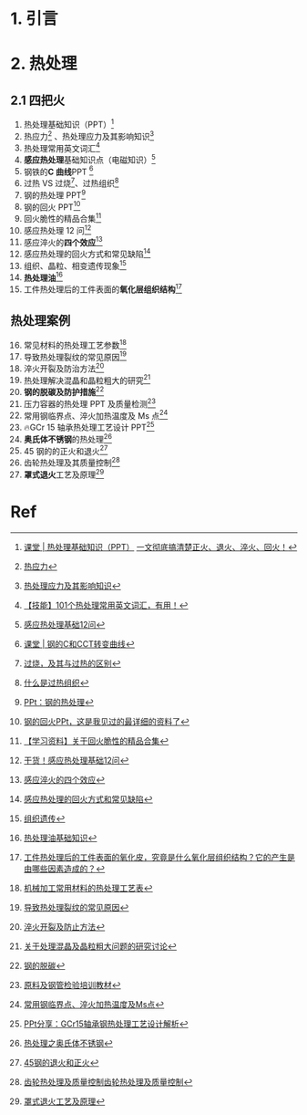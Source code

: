 # 1. 引言 

# 2. 热处理 
## 2.1 四把火 
1.  热处理基础知识（PPT）[^1]
2. 热应力[^2] 、热处理应力及其影响知识[^3]
3. 热处理常用英文词汇[^4]
4. **感应热处理**基础知识点（电磁知识）[^5]
5. 钢铁的**C 曲线**PPT [^6]
6. 过热 VS 过烧[^7]、过热组织[^8]
7. 钢的热处理 PPT[^9]
8. 钢的回火 PPT[^10]
9. 回火脆性的精品合集[^11]
10. 感应热处理 12 问[^12]
11. 感应淬火的**四个效应**[^13]
12. 感应热处理的回火方式和常见缺陷[^14]
13. 组织、晶粒、相变遗传现象[^15]
14. **热处理油**[^16]
15. 工件热处理后的工件表面的**氧化层组织结构**[^17]

## 热处理案例 
16. 常见材料的热处理工艺参数[^18]
17. 导致热处理裂纹的常见原因[^19]
18. 淬火开裂及防治方法[^20]
19. 热处理解决混晶和晶粒粗大的研究[^21]
20. **钢的脱碳及防护措施**[^22]
21. 压力容器的热处理 PPT 及质量检测[^23]
22. 常用钢临界点、淬火加热温度及 Ms 点[^24]
23. 🔥GCr 15 轴承热处理工艺设计 PPT[^25]
24. **奥氏体不锈钢**的热处理[^26]
25. 45 钢的的正火和退火[^27]
26. 齿轮热处理及其质量控制[^28]
27. **罩式退火**工艺及原理[^29]

# Ref 
[^1]: [课堂 | 热处理基础知识（PPT）](https://mp.weixin.qq.com/s/w1h3ONJvSOnI6XXzAoC5xA)
	[一文彻底搞清楚正火、退火、淬火、回火！](https://mp.weixin.qq.com/s/mLtbkyQmLmGZfPMZk_mRrA)
[^2]: [热应力](https://mp.weixin.qq.com/s/852ysnmbyKq0rKWMyteZlQ)
[^3]: [热处理应力及其影响知识](https://mp.weixin.qq.com/s/SMyljVuntVwFE0ec6fXMfQ)
[^4]: [【技能】101个热处理常用英文词汇，有用！](https://mp.weixin.qq.com/s/qXUqdQ7K44x_J22aWdzDFA)
[^5]: [感应热处理基础12问](https://mp.weixin.qq.com/s/RJbIAvZ0F-B5lIlMiyGwhA)
[^6]: [课堂 | 钢的C和CCT转变曲线](https://mp.weixin.qq.com/s/XhPFjBD75c5Z_p_UhyuZaA)
[^7]: [过烧，及其与过热的区别](https://mp.weixin.qq.com/s/u0q8OFP6ksLi8-JsBkB1rA)
[^8]: [什么是过热组织](https://mp.weixin.qq.com/s/UfIpzEctLhQfy1Lkkfg7Ug)
[^9]: [PPt：钢的热处理](https://mp.weixin.qq.com/s/DzD_p3QO_YcKpBtR0E-IvA)
[^10]: [钢的回火PPt，这是我见过的最详细的资料了](https://mp.weixin.qq.com/s/pyEyg2YoWYyeiPEcfgqoIw)
[^11]: [【学习资料】关于回火脆性的精品合集](https://mp.weixin.qq.com/s/HZeVR6pbW6x98fxfQ6oaMw)
[^12]: [干货！感应热处理基础12问](https://mp.weixin.qq.com/s/Q6d7FX0fJtLPsORvno2sqg)
[^13]: [感应淬火的四个效应](https://mp.weixin.qq.com/s/tTlezDxp86RrrWEnOgw2lQ)
[^14]: [感应热处理的回火方式和常见缺陷](https://mp.weixin.qq.com/s/YqQpXFAtqhbik7cxW80WIw)
[^15]: [组织遗传](https://mp.weixin.qq.com/s/-aXUWz16PQZCUMegnAkl4g)
[^16]: [热处理油基础知识](https://mp.weixin.qq.com/s/AKV3gQALQtC4SqobMbGSDQ)
[^17]: [工件热处理后的工件表面的氧化皮，究竟是什么氧化层组织结构？它的产生是由哪些因素造成的？](https://mp.weixin.qq.com/s/IZnofE79a3PqeChSo-Wvdg)

[^18]: [机械加工常用材料的热处理工艺表](https://mp.weixin.qq.com/s/3HcRxJGSBDtvopj1ptffIg)
[^19]: [导致热处理裂纹的常见原因](https://mp.weixin.qq.com/s/W1RTj2VuyzG4L2oSKvy6RQ)
[^20]: [淬火开裂及防止方法](https://mp.weixin.qq.com/s/IPNae1bPSgQmNqNgWDBgoQ)

[^21]: [关于处理混晶及晶粒粗大问题的研究讨论](https://mp.weixin.qq.com/s/852ftryo_QuNbI1w9_5nsw)
[^22]: [钢的脱碳](https://mp.weixin.qq.com/s/ZFJrNuLm0DytPnqC1FxeIA)

[^23]: [原料及钢管检验培训教材](https://mp.weixin.qq.com/s/7udZ2kuoYkg0I-ne7M9D5A)
[^24]: [常用钢临界点、淬火加热温度及Ms点](https://mp.weixin.qq.com/s/kFoeSx5G4WvsoL794Mdq6w)
[^25]: [PPt分享：GCr15轴承钢热处理工艺设计解析](https://mp.weixin.qq.com/s/_g9Fk1ToleCM434cPPceHw)
[^26]: [热处理之奥氏体不锈钢](https://mp.weixin.qq.com/s/mEQvpuowmfZq0Y4YRavUEw)

[^27]: [45钢的退火和正火](https://mp.weixin.qq.com/s/Gn30R-migEllWmvzG7CNRg)
[^28]: [齿轮热处理及质量控制](https://mp.weixin.qq.com/s/sQfXLMRCoWKalg6G__Wa_Q)[齿轮热处理及质量控制](https://mp.weixin.qq.com/s/sQfXLMRCoWKalg6G__Wa_Q)

[^29]: [罩式退火工艺及原理](https://mp.weixin.qq.com/s/eGJq8BvLXbQRkpaj5XZkMw)

